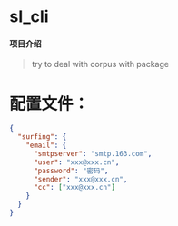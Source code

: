 # sl_cli

#### 项目介绍

> try to deal with corpus with package


# 配置文件：
```json
{
  "surfing": {
    "email": {
      "smtpserver": "smtp.163.com",
      "user": "xxx@xxx.cn",
	  "password": "密码",
	  "sender": "xxx@xxx.cn",
      "cc": ["xxx@xxx.cn"]
    }
  }
}
```